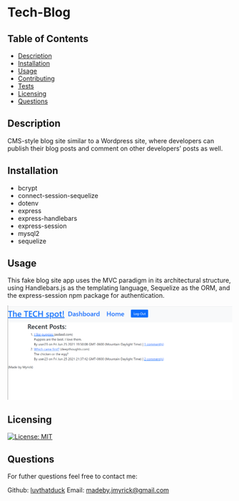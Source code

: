 # Tech-Blog
## Table of Contents
* [Description](#description)
* [Installation](#installation)
* [Usage](#usage)
* [Contributing](#contribution)
* [Tests](#tests)
* [Licensing](#licensing)
* [Questions](#questions)

## Description 
CMS-style blog site similar to a Wordpress site, where developers can publish their blog posts and comment on other developers’ posts as well.

## Installation 

* bcrypt
* connect-session-sequelize
* dotenv
* express
* express-handlebars
* express-session
* mysql2
* sequelize

## Usage
This fake blog site app uses the  MVC paradigm in its architectural structure, using Handlebars.js as the templating language, Sequelize as the ORM, and the express-session npm package for authentication.

![screenshot](Screenshot.png)

## Licensing

[![License: MIT](https://img.shields.io/badge/License-MIT-yellow.svg)](https://opensource.org/licenses/MIT)

## Questions
For futher questions feel free to contact me:

Github: [luvthatduck](https://github.com/luvthatduck)
Email:  madeby.jmyrick@gmail.com